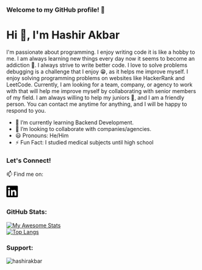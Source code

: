 ### Welcome to my GitHub profile! 🚀

# Hi 👋, I'm Hashir Akbar

I'm passionate about programming. I enjoy writing code it is like a hobby to me. I am always learning new things every day now it seems to become an addiction 👀. I always strive to write better code. I love to solve problems debugging is a challenge that I enjoy 😁, as it helps me improve myself. I enjoy solving programming problems on websites like HackerRank and LeetCode. Currently, I am looking for a team, company, or agency to work with that will help me improve myself by collaborating with senior members of my field. I am always willing to help my juniors 🤝, and I am a friendly person. You can contact me anytime for anything, and I will be happy to respond to you.

- 🌱 I’m currently learning Backend Development.
- 💼 I’m looking to collaborate with companies/agencies.
- 😃 Pronouns: He/Him
- ⚡ Fun Fact: I studied medical subjects until high school

### Let's Connect!

📫 Find me on: 

<a href="https://www.linkedin.com/in/dev-hashir-akbar/">
<img  src="https://raw.githubusercontent.com/Hashir-Akbar/Hashir-Akbar/main/images/linkedin.svg" alt="icon | LinkedIn" width="30px"/>
</a>

### GitHub Stats:

[![My Awesome Stats](https://awesome-github-stats.azurewebsites.net/user-stats/Hashir-Akbar?cardType=octocat&theme=midnight-purple&preferLogin=false&Border=4140DD)](https://git.io/awesome-stats-card)
<br/>
[![Top Langs](https://github-readme-stats.vercel.app/api/top-langs/?username=Hashir-Akbar&layout=compact&theme=midnight-purple)](https://github.com/Hashir-Akbar)

<h3 align="left">Support:</h3>
<p><a href="https://www.buymeacoffee.com/hashirakbar"> <img align="left" src="https://cdn.buymeacoffee.com/buttons/v2/default-yellow.png" height="50" width="180" alt="hashirakbar" /></a></p><br><br>
